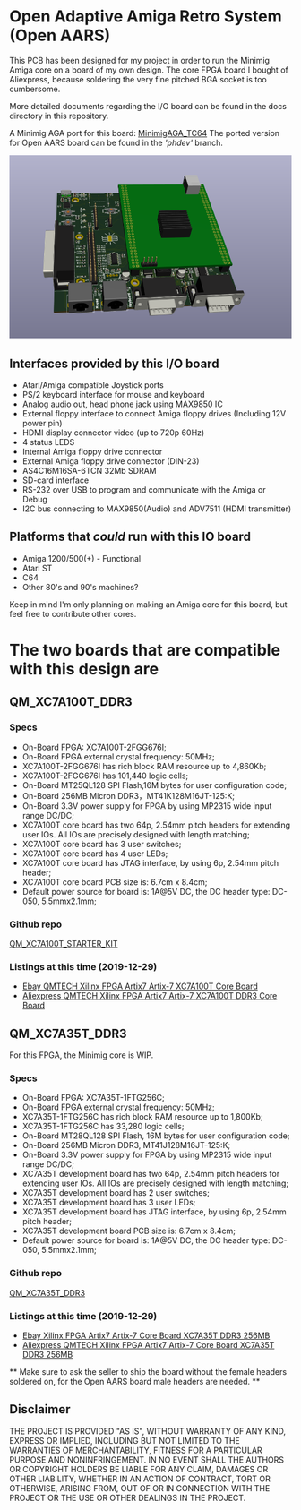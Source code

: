 # Open Adaptive Amiga Retro System (Open AARS)

This PCB has been designed for my project in order to run the Minimig Amiga core on a board of my own design.
The core FPGA board I bought of Aliexpress, because soldering the very fine pitched BGA socket is too cumbersome.

More detailed documents regarding the I/O board can be found in the docs directory in this repository.

A Minimig AGA port for this board: [MinimigAGA_TC64](https://github.com/ranzbak/MinimigAGA_TC64/tree/phdev)
The ported version for Open AARS board can be found in the *'phdev'* branch.

![Open AARS V4_lite](images/open_aars_v4_lite.jpg)

## Interfaces provided by this I/O board

- Atari/Amiga compatible Joystick ports
- PS/2 keyboard interface for mouse and keyboard
- Analog audio out, head phone jack using MAX9850 IC
- External floppy interface to connect Amiga floppy drives (Including 12V power pin)
- HDMI display connector video (up to 720p 60Hz)
- 4 status LEDS
- Internal Amiga floppy drive connector
- External Amiga floppy drive connector (DIN-23)
- AS4C16M16SA-6TCN 32Mb SDRAM
- SD-card interface
- RS-232 over USB to program and communicate with the Amiga or Debug
- I2C bus connecting to MAX9850(Audio) and ADV7511 (HDMI transmitter)

## Platforms that _could_ run with this IO board

- Amiga 1200/500(+) - Functional
- Atari ST
- C64
- Other 80's and 90's machines?

Keep in mind I'm only planning on making an Amiga core for this board, but feel free to contribute other cores.

# The two boards that are compatible with this design are

## QM_XC7A100T_DDR3

### Specs

- On-Board FPGA: XC7A100T-2FGG676I;
- On-Board FPGA external crystal frequency: 50MHz;
- XC7A100T-2FGG676I has rich block RAM resource up to 4,860Kb;
- XC7A100T-2FGG676I has 101,440 logic cells;
- On-Board MT25QL128 SPI Flash,16M bytes for user configuration code;
- On-Board 256MB Micron DDR3，MT41K128M16JT-125:K;
- On-Board 3.3V power supply for FPGA by using MP2315 wide input range DC/DC;
- XC7A100T core board has two 64p, 2.54mm pitch headers for extending user IOs. All IOs are precisely designed with length matching;
- XC7A100T core board has 3 user switches;
- XC7A100T core board has 4 user LEDs;
- XC7A100T core board has JTAG interface, by using 6p, 2.54mm pitch header;
- XC7A100T core board PCB size is: 6.7cm x 8.4cm;
- Default power source for board is: 1A@5V DC, the DC header type: DC-050, 5.5mmx2.1mm;

### Github repo

[QM_XC7A100T_STARTER_KIT](https://github.com/ChinaQMTECH/QM_XC7A100T_STARTER_KIT)

### Listings at this time (2019-12-29)

- [Ebay QMTECH Xilinx FPGA Artix7 Artix-7 XC7A100T Core Board](https://www.ebay.com/itm/QMTECH-Xilinx-FPGA-Artix7-Artix-7-XC7A100T-Core-Board-/173922141347)
- [Aliexpress QMTECH Xilinx FPGA Artix7 Artix-7 XC7A100T DDR3 Core Board](vid=bcf629d3-8718-47b9-bad6-a31d7b1e778c&algo_expid=bcf629d3-8718-47b9-bad6-a31d7b1e778c-14&btsid=29203478-817f-4791-b6b6-1687369426ed&ws_ab_test=searchweb0_0,searchweb201602_3,searchweb201603_53)

## QM_XC7A35T_DDR3

For this FPGA, the Minimig core is WIP.

### Specs

- On-Board FPGA: XC7A35T-1FTG256C;
- On-Board FPGA external crystal frequency: 50MHz;
- XC7A35T-1FTG256C has rich block RAM resource up to 1,800Kb;
- XC7A35T-1FTG256C has 33,280 logic cells;
- On-Board MT28QL128 SPI Flash, 16M bytes for user configuration code;
- On-Board 256MB Micron DDR3, MT41J128M16JT-125:K;
- On-Board 3.3V power supply for FPGA by using MP2315 wide input range DC/DC;
- XC7A35T development board has two 64p, 2.54mm pitch headers for extending user IOs. All IOs are precisely designed with length matching;
- XC7A35T development board has 2 user switches;
- XC7A35T development board has 3 user LEDs;
- XC7A35T development board has JTAG interface, by using 6p, 2.54mm pitch header;
- XC7A35T development board PCB size is: 6.7cm x 8.4cm;
- Default power source for board is: 1A@5V DC, the DC header type: DC-050, 5.5mmx2.1mm;

### Github repo

[QM_XC7A35T_DDR3](https://github.com/ChinaQMTECH/QM_XC7A35T_DDR3)

### Listings at this time (2019-12-29)

- [Ebay Xilinx FPGA Artix7 Artix-7 Core Board XC7A35T DDR3 256MB](https://www.ebay.com/itm/Xilinx-FPGA-Artix7-Artix-7-Core-Board-XC7A35T-DDR3-256MB/293211934785?hash=item4444cb1041:g:YGgAAOSw5SNdbdkY)
- [Aliexpress QMTECH Xilinx FPGA Artix7 Artix-7 Core Board XC7A35T DDR3 256MB](https://www.aliexpress.com/item/1000006630084.html?spm=a2g0o.productlist.0.0.41cd3b52ViiSyG&algo_pvid=42b95d99-f036-43b5-8cb0-6ca9003178e8&algo_expid=42b95d99-f036-43b5-8cb0-6ca9003178e8-3&btsid=62811540-f61c-4c9d-b4b2-447e53cca01b&ws_ab_test=searchweb0_0,searchweb201602_3,searchweb201603_53)

** Make sure to ask the seller to ship the board without the female headers soldered on, for the Open AARS board male headers are needed. **

## Disclaimer

THE PROJECT IS PROVIDED "AS IS", WITHOUT WARRANTY OF ANY KIND, EXPRESS OR IMPLIED, INCLUDING BUT NOT LIMITED TO THE WARRANTIES OF MERCHANTABILITY, FITNESS FOR A PARTICULAR PURPOSE AND NONINFRINGEMENT. IN NO EVENT SHALL THE AUTHORS OR COPYRIGHT HOLDERS BE LIABLE FOR ANY CLAIM, DAMAGES OR OTHER LIABILITY, WHETHER IN AN ACTION OF CONTRACT, TORT OR OTHERWISE, ARISING FROM, OUT OF OR IN CONNECTION WITH THE PROJECT OR THE USE OR OTHER DEALINGS IN THE PROJECT.
